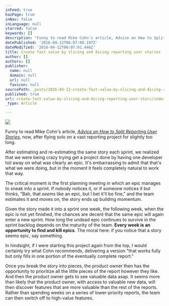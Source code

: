```yaml
---
inFeed: true
hasPage: true
inNav: false
inLanguage: null
starred: false
keywords: []
description: "Funny to read Mike Cohn's article, Advice on How to Split Reporting User Stories, now, after flying solo on a vast reporting project for slightly too long."
datePublished: '2016-04-12T06:07:08.197Z'
dateModified: '2016-04-12T06:07:01.446Z'
title: Create fast value by slicing and dicing reporting user stories
author: []
authors: []
publisher:
  name: null
  domain: null
  url: null
  favicon: null
sourcePath: _posts/2016-04-12-create-fast-value-by-slicing-and-dicing-reporting-user-stori.md
published: true
url: create-fast-value-by-slicing-and-dicing-reporting-user-stori/index.html
_type: Article

---
```

![](https://the-grid-user-content.s3-us-west-2.amazonaws.com/b31fc6cc-2cce-4abf-8a48-efe15130eb8c.jpg)

Funny to read Mike Cohn's article, _[Advice on How to Split Reporting User Stories][0]_, now, after flying solo on a vast reporting project for slightly too long.

After estimating and re-estimating the same story each sprint, we realized that we were being crazy trying get a project done by having one developer toil away on what was clearly an epic. It's embarrassing to admit that that's what we were doing, but in the moment it feels completely natural to work that way.

The critical moment is the first planning meeting in which an epic manages to sneak into a sprint. If nobody notices it, or if someone notices it but thinks, "Bah, that _seems_ like an epic, but I bet it'll be fine," and the team estimates it and moves on, the story ends up building momentum. 

Given the story made it into a sprint one week, the following week, when the epic is not yet finished, the chances are decent that the same epic will again enter a new sprint. How long the undead epic continues to survive in the sprint backlog depends on the maturity of the team. **Every week is an opportunity to find and kill epics**. The moral here: if you notice that a story seems epic, say something.

In hindsight, if I were starting this project again from the top, I would certainly try what Cohn recommends, delivering a version "that works fully but only fills in one portion of the eventually complete report." 

Once you break the story into pieces, the product owner then has the opportunity to prioritize all the little pieces of the report however they like. And then the product owner gets to see valuable data asap. It seems more than likely that the product owner, with access to valuable new data, will then discover features that are more valuable than the rest of the reports. Rather than spending weeks on a series of lower-priority reports, the team can then switch off to high-value features.

[0]: https://www.mountaingoatsoftware.com/blog/advice-on-how-to-split-reporting-user-stories